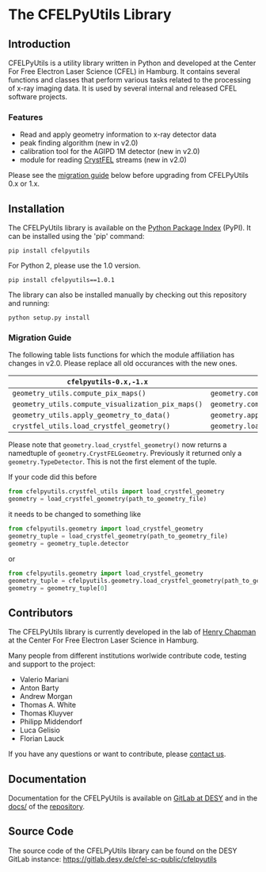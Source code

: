 # The CFELPyUtils Library

## Introduction

CFELPyUtils is a utility library written in Python and developed at the Center For Free
Electron Laser Science (CFEL) in Hamburg. It contains several functions and classes
that perform various tasks related to the processing of x-ray imaging data. It is used by
several internal and released CFEL software projects.

### Features

- Read and apply geometry information to x-ray detector data
- peak finding algorithm (new in v2.0)
- calibration tool for the AGIPD 1M detector (new in v2.0)
- module for reading [CrystFEL](https://www.desy.de/~twhite/crystfel/) streams (new in v2.0)

Please see the [migration guide](#migration-guide) below before upgrading from CFELPyUtils 0.x or 1.x.

## Installation

The CFELPyUtils library is available on the [Python Package Index](https://pypi.org/)
(PyPI). It can be installed using the 'pip' command:

    pip install cfelpyutils

For Python 2, please use the 1.0 version.

    pip install cfelpyutils==1.0.1

The library can also be installed manually by checking out this repository and running:

    python setup.py install

### Migration Guide

The following table lists functions for which the module affiliation has changes in v2.0.
Please replace all old occurances with the new ones.

| `cfelpyutils-0.x,-1.x` | `cfelpytuils-2` |
| ---------------------- | --------------- |
| `geometry_utils.compute_pix_maps()` | `geometry.compute_pix_maps()` |
| `geometry_utils.compute_visualization_pix_maps()` | `geometry.compute_visualization_pix_maps()` |
| `geometry_utils.apply_geometry_to_data()` | `geometry.apply_geometry_to_data()` |
| `crystfel_utils.load_crystfel_geometry()` | `geometry.load_crystfel_geometry()` |

Please note that `geometry.load_crystfel_geometry()` now returns a namedtuple of `geometry.CrystFELGeometry`.
Previously it returned only a `geometry.TypeDetector`.
This is not the first element of the tuple.

If your code did this before

```python
from cfelpyutils.crystfel_utils import load_crystfel_geometry
geometry = load_crystfel_geometry(path_to_geometry_file)
```

it needs to be changed to something like

```python
from cfelpyutils.geometry import load_crystfel_geometry
geometry_tuple = load_crystfel_geometry(path_to_geometry_file)
geometry = geometry_tuple.detector
```
or
```python
from cfelpyutils.geometry import load_crystfel_geometry
geometry_tuple = cfelpyutils.geometry.load_crystfel_geometry(path_to_geometry_file)
geometry = geometry_tuple[0]
```

## Contributors

The CFELPyUtils library is currently developed in the lab of
[Henry Chapman](https://cid.cfel.de/) at the Center For Free Electron Laser Science
in Hamburg.

Many people from different institutions worlwide contribute code, testing and support
to the project:

* Valerio Mariani
* Anton Barty
* Andrew Morgan
* Thomas A. White
* Thomas Kluyver
* Philipp Middendorf
* Luca Gelisio
* Florian Lauck

If you have any questions or want to contribute, please [contact us](mailto:sc@cfel.de).

## Documentation

Documentation for the CFELPyUtils is available
on [GitLab at DESY](https://cfel-sc-public.pages.desy.de/cfelpyutils/) and
in the [docs/](docs) of the [repository](https://gitlab.desy.de/cfel-sc-public/cfelpyutils).

## Source Code

The source code of the CFELPyUtils library can be found on the DESY GitLab instance:
https://gitlab.desy.de/cfel-sc-public/cfelpyutils
